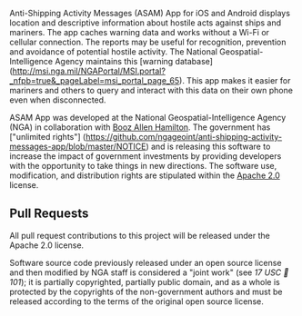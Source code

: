 Anti-Shipping Activity Messages (ASAM) App for iOS and Android displays location and descriptive information about hostile acts against ships and mariners. The app caches warning data and works without a Wi-Fi or cellular connection. The reports may be useful for recognition, prevention and avoidance of potential hostile activity. The National Geospatial-Intelligence Agency maintains this [warning database] (http://msi.nga.mil/NGAPortal/MSI.portal?_nfpb=true&_pageLabel=msi_portal_page_65). This app makes it easier for mariners and others to query and interact with this data on their own phone even when disconnected.  

ASAM App was developed at the National Geospatial-Intelligence Agency (NGA) in collaboration with [Booz Allen Hamilton](http://www.boozallen.com/).  The government has ["unlimited rights"] (https://github.com/ngageoint/anti-shipping-activity-messages-app/blob/master/NOTICE) and is releasing this software to increase the impact of government investments by providing developers with the opportunity to take things in new directions. The software use, modification, and distribution rights are stipulated within the [Apache 2.0](http://www.apache.org/licenses/LICENSE-2.0.html) license.  


## Pull Requests

All pull request contributions to this project will be released under the Apache 2.0 license.  

Software source code previously released under an open source license and then modified by NGA staff is considered a "joint work" (see *17 USC  101*); it is partially copyrighted, partially public domain, and as a whole is protected by the copyrights of the non-government authors and must be released according to the terms of the original open source license.

